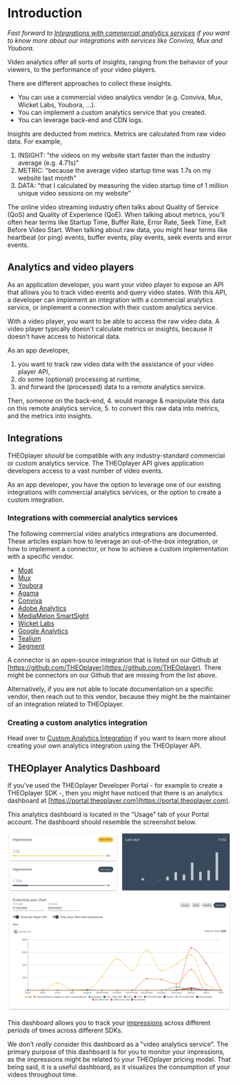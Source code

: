 # Introduction

_Fast forward to [Integrations with commercial analytics services](#integrations-with-commercial-analytics-services) if
you want to know more about our integrations with services like Conviva, Mux and Youbora._

Video analytics offer all sorts of insights, ranging from the behavior of your viewers,
to the performance of your video players.

There are different approaches to collect these insights.

- You can use a commercial video analytics vendor (e.g. Conviva, Mux, Wicket Labs, Youbora, ...).
- You can implement a custom analytics service that you created.
- You can leverage back-end and CDN logs.

Insights are deducted from metrics. Metrics are calculated from raw video data.
For example,

1. INSIGHT: "the videos on my website start faster than the industry average (e.g. 4.71s)"
2. METRIC: "because the average video startup time was 1.7s on my website last month"
3. DATA: "that I calculated by measuring the video startup time of 1 million unique video sessions on my website"

The online video streaming industry often talks about Quality of Service (QoS) and Quality of Experience (QoE).
When talking about metrics, you'll often hear terms like Startup Time, Buffer Rate,
Error Rate, Seek Time, Exit Before Video Start.
When talking about raw data, you might hear terms like heartbeat (or ping) events, buffer events, play events, seek events and error events.

## Analytics and video players

As an application developer, you want your video player to expose an API that allows you to track video events and query
video states. With this API, a developer can implement an integration with a commercial analytics service,
or implement a connection with their custom analytics service.

With a video player, you want to be able to access the raw video data.
A video player typically doesn't calculate metrics or insights, because it doesn't have access to historical data.

As an app developer,

1. you want to track raw video data with the assistance of your video player API,
2. do some (optional) processing at runtime,
3. and forward the (processed) data to a remote analytics service.

Then, someone on the back-end, 4. would manage & manipulate this data on this remote analytics service, 5. to convert this raw data into metrics, and the metrics into insights.

## Integrations

THEOplayer _should_ be compatible with any industry-standard commercial or custom analytics service.
The THEOplayer API gives application developers access to a vast number of video events.

As an app developer,
you have the option to leverage one of our existing integrations with commercial analytics services,
or the option to create a custom integration.

### Integrations with commercial analytics services

The following commercial video analytics integrations are documented.
These articles explain how to leverage an out-of-the-box integration,
or how to implement a connector, or how to achieve a custom implementation with a specific vendor.

- [Moat](../../how-to-guides/02-analytics/01-moat.md)
- [Mux](../../how-to-guides/02-analytics/02-mux.md)
- [Youbora](../../how-to-guides/02-analytics/03-youbora.md)
- [Agama](../../how-to-guides/02-analytics/04-agama.md)
- [Conviva](../../how-to-guides/02-analytics/05-conviva/00-introduction.md)
- [Adobe Analytics](../../how-to-guides/02-analytics/07-adobe-analytics.md)
- [MediaMelon SmartSight](../../how-to-guides/02-analytics/08-mediamelon-smartsight.md)
- [Wicket Labs](../../how-to-guides/02-analytics/09-wicket-labs.md)
- [Google Analytics](../../how-to-guides/02-analytics/06-custom-analytics-integration.md#integrating-google-analytics)
- [Tealium](10-tealium.md)
- [Segment](11-segment.md)

A connector is an open-source integration that is listed on our Github at [https://github.com/THEOplayer](https://github.com/THEOplayer).
There might be connectors on our Github that are missing from the list above.

Alternatively, if you are not able to locate documentation on a specific vendor, then reach out to this vendor,
because they might be the maintainer of an integration related to THEOplayer.

### Creating a custom analytics integration

Head over to [Custom Analytics Integration](../../how-to-guides/02-analytics/06-custom-analytics-integration.md) if you want to learn more about
creating your own analytics integration using the THEOplayer API.

## THEOplayer Analytics Dashboard

If you've used the THEOplayer Developer Portal - for example to create a THEOplayer SDK -,
then you might have noticed that there is an analytics dashboard at [https://portal.theoplayer.com](https://portal.theoplayer.com).

This analytics dashboard is located in the "Usage" tab of your Portal account. The dashboard should resemble the screenshot below.

![THEOplayer Portal Analytics Dashboard](../../../../theoplayer/assets/img/analytics-introduction-portal-dashboard.png "THEOplayer Portal Analytics Dashboard")

This dashboard allows you to track your [impressions](../../faq/12-what-is-an-impression.md) across different periods of times across different SDKs.

We don't _really_ consider this dashboard as a "video analytics service". The primary purpose of this dashboard is for you to monitor your impressions,
as the impressions might be related to your THEOplayer pricing model.
That being said, it is a useful dashboard, as it visualizes the consumption of your videos throughout time.
